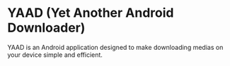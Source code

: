# YAAD (Yet Another Android Downloader)

YAAD is an Android application designed to make downloading medias on your device simple and efficient.
